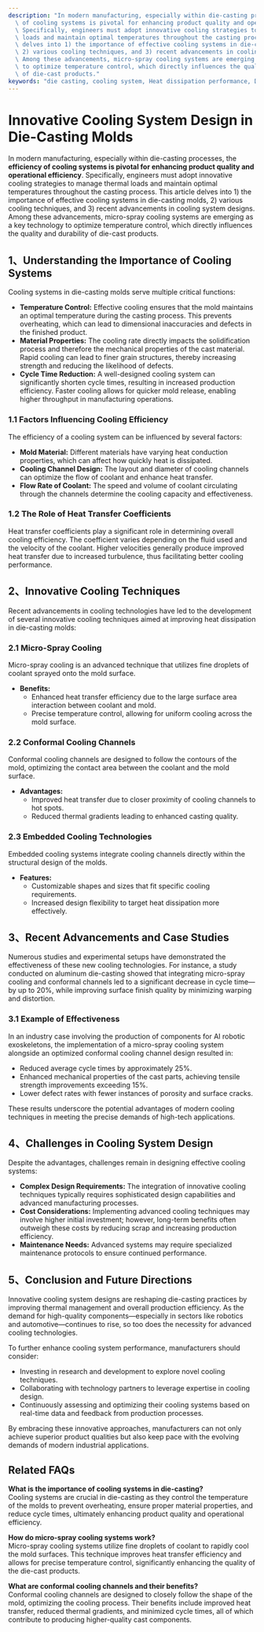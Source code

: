 ```yaml
---
description: "In modern manufacturing, especially within die-casting processes, the **efficiency\
  \ of cooling systems is pivotal for enhancing product quality and operational efficiency**.\
  \ Specifically, engineers must adopt innovative cooling strategies to manage thermal\
  \ loads and maintain optimal temperatures throughout the casting process. This article\
  \ delves into 1) the importance of effective cooling systems in die-casting molds,\
  \ 2) various cooling techniques, and 3) recent advancements in cooling system designs.\
  \ Among these advancements, micro-spray cooling systems are emerging as a key technology\
  \ to optimize temperature control, which directly influences the quality and durability\
  \ of die-cast products."
keywords: "die casting, cooling system, Heat dissipation performance, Die-cast aluminum"
---
```

# Innovative Cooling System Design in Die-Casting Molds

In modern manufacturing, especially within die-casting processes, the **efficiency of cooling systems is pivotal for enhancing product quality and operational efficiency**. Specifically, engineers must adopt innovative cooling strategies to manage thermal loads and maintain optimal temperatures throughout the casting process. This article delves into 1) the importance of effective cooling systems in die-casting molds, 2) various cooling techniques, and 3) recent advancements in cooling system designs. Among these advancements, micro-spray cooling systems are emerging as a key technology to optimize temperature control, which directly influences the quality and durability of die-cast products.

## **1、Understanding the Importance of Cooling Systems**

Cooling systems in die-casting molds serve multiple critical functions:

- **Temperature Control:** Effective cooling ensures that the mold maintains an optimal temperature during the casting process. This prevents overheating, which can lead to dimensional inaccuracies and defects in the finished product.
- **Material Properties:** The cooling rate directly impacts the solidification process and therefore the mechanical properties of the cast material. Rapid cooling can lead to finer grain structures, thereby increasing strength and reducing the likelihood of defects.
- **Cycle Time Reduction:** A well-designed cooling system can significantly shorten cycle times, resulting in increased production efficiency. Faster cooling allows for quicker mold release, enabling higher throughput in manufacturing operations.

### **1.1 Factors Influencing Cooling Efficiency**

The efficiency of a cooling system can be influenced by several factors:

- **Mold Material:** Different materials have varying heat conduction properties, which can affect how quickly heat is dissipated.
- **Cooling Channel Design:** The layout and diameter of cooling channels can optimize the flow of coolant and enhance heat transfer.
- **Flow Rate of Coolant:** The speed and volume of coolant circulating through the channels determine the cooling capacity and effectiveness.

### **1.2 The Role of Heat Transfer Coefficients**

Heat transfer coefficients play a significant role in determining overall cooling efficiency. The coefficient varies depending on the fluid used and the velocity of the coolant. Higher velocities generally produce improved heat transfer due to increased turbulence, thus facilitating better cooling performance.

## **2、Innovative Cooling Techniques**

Recent advancements in cooling technologies have led to the development of several innovative cooling techniques aimed at improving heat dissipation in die-casting molds:

### **2.1 Micro-Spray Cooling**

Micro-spray cooling is an advanced technique that utilizes fine droplets of coolant sprayed onto the mold surface. 

- **Benefits:**
  - Enhanced heat transfer efficiency due to the large surface area interaction between coolant and mold.
  - Precise temperature control, allowing for uniform cooling across the mold surface.

### **2.2 Conformal Cooling Channels**

Conformal cooling channels are designed to follow the contours of the mold, optimizing the contact area between the coolant and the mold surface.

- **Advantages:**
  - Improved heat transfer due to closer proximity of cooling channels to hot spots.
  - Reduced thermal gradients leading to enhanced casting quality.

### **2.3 Embedded Cooling Technologies**

Embedded cooling systems integrate cooling channels directly within the structural design of the molds. 

- **Features:**
  - Customizable shapes and sizes that fit specific cooling requirements.
  - Increased design flexibility to target heat dissipation more effectively.

## **3、Recent Advancements and Case Studies**

Numerous studies and experimental setups have demonstrated the effectiveness of these new cooling technologies. For instance, a study conducted on aluminum die-casting showed that integrating micro-spray cooling and conformal channels led to a significant decrease in cycle time—by up to 20%, while improving surface finish quality by minimizing warping and distortion.

### **3.1 Example of Effectiveness**

In an industry case involving the production of components for AI robotic exoskeletons, the implementation of a micro-spray cooling system alongside an optimized conformal cooling channel design resulted in:

- Reduced average cycle times by approximately 25%.
- Enhanced mechanical properties of the cast parts, achieving tensile strength improvements exceeding 15%.
- Lower defect rates with fewer instances of porosity and surface cracks.

These results underscore the potential advantages of modern cooling techniques in meeting the precise demands of high-tech applications.

## **4、Challenges in Cooling System Design**

Despite the advantages, challenges remain in designing effective cooling systems:

- **Complex Design Requirements:** The integration of innovative cooling techniques typically requires sophisticated design capabilities and advanced manufacturing processes.
- **Cost Considerations:** Implementing advanced cooling techniques may involve higher initial investment; however, long-term benefits often outweigh these costs by reducing scrap and increasing production efficiency.
- **Maintenance Needs:** Advanced systems may require specialized maintenance protocols to ensure continued performance.

## **5、Conclusion and Future Directions**

Innovative cooling system designs are reshaping die-casting practices by improving thermal management and overall production efficiency. As the demand for high-quality components—especially in sectors like robotics and automotive—continues to rise, so too does the necessity for advanced cooling technologies. 

To further enhance cooling system performance, manufacturers should consider:

- Investing in research and development to explore novel cooling techniques.
- Collaborating with technology partners to leverage expertise in cooling design.
- Continuously assessing and optimizing their cooling systems based on real-time data and feedback from production processes.

By embracing these innovative approaches, manufacturers can not only achieve superior product qualities but also keep pace with the evolving demands of modern industrial applications.

## Related FAQs

**What is the importance of cooling systems in die-casting?**  
Cooling systems are crucial in die-casting as they control the temperature of the molds to prevent overheating, ensure proper material properties, and reduce cycle times, ultimately enhancing product quality and operational efficiency.

**How do micro-spray cooling systems work?**  
Micro-spray cooling systems utilize fine droplets of coolant to rapidly cool the mold surfaces. This technique improves heat transfer efficiency and allows for precise temperature control, significantly enhancing the quality of the die-cast products.

**What are conformal cooling channels and their benefits?**  
Conformal cooling channels are designed to closely follow the shape of the mold, optimizing the cooling process. Their benefits include improved heat transfer, reduced thermal gradients, and minimized cycle times, all of which contribute to producing higher-quality cast components.
